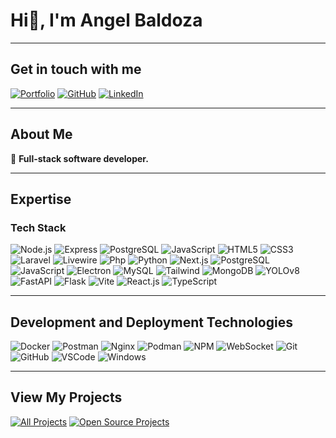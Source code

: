 # Hi👋, I'm Angel Baldoza

---

## Get in touch with me

[![Portfolio](https://img.shields.io/badge/Portfolio-black?style=for-the-badge&logo=google-chrome&logoColor=white)](https://angel-baldoza-portfolio.vercel.app/)
[![GitHub](https://img.shields.io/badge/GitHub-333?style=for-the-badge&logo=github&logoColor=white)](https://github.com/abaldozza/abaldozza)
[![LinkedIn](https://img.shields.io/badge/LinkedIn-0A66C2?style=for-the-badge&logo=linkedin&logoColor=white)](https://www.linkedin.com/in/angel-baldoza/)

---

## About Me

🌱 **Full-stack software developer.**

---

## Expertise

### Tech Stack
![Node.js](https://img.shields.io/badge/Node.js-%2343853D.svg?style=for-the-badge&logo=node.js&logoColor=white)
![Express](https://img.shields.io/badge/Express.js-%23000000.svg?style=for-the-badge&logo=express&logoColor=white)
![PostgreSQL](https://img.shields.io/badge/PostgreSQL-%23316192.svg?style=for-the-badge&logo=postgresql&logoColor=white)
![JavaScript](https://img.shields.io/badge/JavaScript-%23F7DF1E.svg?style=for-the-badge&logo=javascript&logoColor=black)
![HTML5](https://img.shields.io/badge/HTML5-%23E34F26.svg?style=for-the-badge&logo=html5&logoColor=white)
![CSS3](https://img.shields.io/badge/CSS3-%231572B6.svg?style=for-the-badge&logo=css3&logoColor=white)
![Laravel](https://img.shields.io/badge/Laravel-FF2D20?style=for-the-badge&logo=laravel&logoColor=white)
![Livewire](https://img.shields.io/badge/Livewire-%2523CB4AFF.svg?style=for-the-badge&logo=livewire&logoColor=white)
![Php](https://img.shields.io/badge/PHP-%2523777BB4.svg?style=for-the-badge&logo=php&logoColor=white)
![Python](https://img.shields.io/badge/Python-%25233776AB.svg?style=for-the-badge&logo=python&logoColor=white)
![Next.js](https://img.shields.io/badge/Next.js-%2523000000.svg?style=for-the-badge&logo=next.js&logoColor=white)
![PostgreSQL](https://img.shields.io/badge/PostgreSQL-%2523316192.svg?style=for-the-badge&logo=postgresql&logoColor=white)
![JavaScript](https://img.shields.io/badge/JavaScript-%2523F7DF1E.svg?style=for-the-badge&logo=javascript&logoColor=black)
![Electron](https://img.shields.io/badge/Electron-%252320232A.svg?style=for-the-badge&logo=electron&logoColor=white)
![MySQL](https://img.shields.io/badge/MySQL-%25234479A1.svg?style=for-the-badge&logo=mysql&logoColor=white)
![Tailwind](https://img.shields.io/badge/Tailwind_CSS-%252338B2AC.svg?style=for-the-badge&logo=tailwind-css&logoColor=white)
![MongoDB](https://img.shields.io/badge/MongoDB-%252347A248.svg?style=for-the-badge&logo=mongodb&logoColor=white)
![YOLOv8](https://img.shields.io/badge/YOLOv8-%252300C4CC.svg?style=for-the-badge)
![FastAPI](https://img.shields.io/badge/FastAPI-%2523009688.svg?style=for-the-badge&logo=fastapi&logoColor=white)
![Flask](https://img.shields.io/badge/Flask-%2523000.svg?style=for-the-badge&logo=flask&logoColor=white)
![Vite](https://img.shields.io/badge/Vite-%2523646CFF.svg?style=for-the-badge&logo=vite&logoColor=white)
![React.js](https://img.shields.io/badge/React.js-%252320232A.svg?style=for-the-badge&logo=react&logoColor=%252361DAFB)
![TypeScript](https://img.shields.io/badge/TypeScript-%25233178C6.svg?style=for-the-badge&logo=typescript&logoColor=white)

---

## Development and Deployment Technologies
![Docker](https://img.shields.io/badge/Docker-%25232496ED.svg?style=for-the-badge&logo=docker&logoColor=white)
![Postman](https://img.shields.io/badge/Postman-%2523FF6C37.svg?style=for-the-badge&logo=postman&logoColor=white)
![Nginx](https://img.shields.io/badge/Nginx-%23009639.svg?style=for-the-badge&logo=nginx&logoColor=white)
![Podman](https://img.shields.io/badge/Podman-%2523892CA0.svg?style=for-the-badge&logo=podman&logoColor=white)
![NPM](https://img.shields.io/badge/NPM-%23CB3837.svg?style=for-the-badge&logo=npm&logoColor=white)
![WebSocket](https://img.shields.io/badge/WebSocket-%2523000000.svg?style=for-the-badge&logo=websocket&logoColor=white)
![Git](https://img.shields.io/badge/Git-%23F05032.svg?style=for-the-badge&logo=git&logoColor=white)
![GitHub](https://img.shields.io/badge/GitHub-%23121011.svg?style=for-the-badge&logo=github&logoColor=white)
![VSCode](https://img.shields.io/badge/VS%20Code-%23007ACC.svg?style=for-the-badge&logo=visual-studio-code&logoColor=white)
![Windows](https://img.shields.io/badge/Windows-%230078D6.svg?style=for-the-badge&logo=windows&logoColor=white)

---

## View My Projects
[![All Projects](https://img.shields.io/badge/All%20Projects-%23121011.svg?style=for-the-badge)](https://github.com/abaldozza?tab=repositories)
[![Open Source Projects](https://img.shields.io/badge/Open%20Source%20Projects-%23000000.svg?style=for-the-badge)](https://github.com/abaldozza?tab=repositories&type=source)
